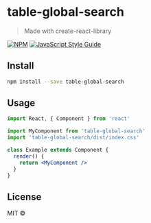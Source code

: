 # table-global-search

> Made with create-react-library

[![NPM](https://img.shields.io/npm/v/table-global-search.svg)](https://www.npmjs.com/package/table-global-search) [![JavaScript Style Guide](https://img.shields.io/badge/code_style-standard-brightgreen.svg)](https://standardjs.com)

## Install

```bash
npm install --save table-global-search
```

## Usage

```jsx
import React, { Component } from 'react'

import MyComponent from 'table-global-search'
import 'table-global-search/dist/index.css'

class Example extends Component {
  render() {
    return <MyComponent />
  }
}
```

## License

MIT © [](https://github.com/)
